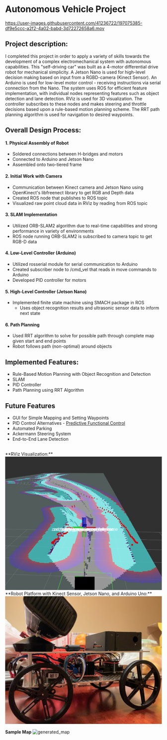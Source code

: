# Autonomous Vehicle Project

https://user-images.githubusercontent.com/41236722/197075385-df9e5ccc-a2f2-4a02-babd-3d72272658a6.mov


## Project description: <br>
I completed this project in order to apply a variety of skills towards the development of a complex electromechanical system with autonomous capabilities. This "self-driving car" was built as a 4-motor differential drive robot for mechanical simplicity. A Jetson Nano is used for high-level decision making based on input from a RGBD-camera (Kinect Sensor). An Arduino is used for low-level motor control - receiving instructions via serial connection from the Nano. The system uses ROS for efficient feature implementation, with individual nodes representing features such as object detection and lane detection. RViz is used for 3D visualization. The controller subscribes to these nodes and makes steering and throttle decisions based upon a rule-based motion planning scheme. The RRT path planning algorithm is used for navigation to desired waypoints.
<br>

## Overall Design Process:

#### 1. Physical Assembly of Robot
  - Soldered connections between H-bridges and motors
  - Connected to Arduino and Jetson Nano
  - Assembled onto two-tiered frame

#### 2. Initial Work with Camera
  - Communication between Kinect camera and Jetson Nano using OpenKinect's libfreenect library to get RGB and Depth data
  - Created ROS node that publishes to ROS topic
  - Visualized raw point cloud data in RViz by reading from ROS topic

#### 3. SLAM Implementation
  - Utilized ORB-SLAM2 algorithm due to real-time capabilities and strong performance in variety of environments
  - ROS node running ORB-SLAM2 is subscribed to camera topic to get RGB-D data

#### 4. Low-Level Controller (Arduino)
  - Utilized rosserial module for serial communication to Arduino
  - Created subscriber node to /cmd_vel that reads in move commands to Arduino
  - Developed PID controller for motors

#### 5. High-Level Controller (Jetson Nano)
  - Implemented finite state machine using SMACH package in ROS
    - Uses object recognition results and ultrasonic sensor data to inform next state

#### 6. Path Planning
  - Used RRT algorithm to solve for possible path through complete map given start and end points
  - Robot follows path (non-optimal) around objects

## Implemented Features: <br>
- Rule-Based Motion Planning with Object Recognition and Detection <br>
- SLAM <br>
- PID Controller <br>
- Path Planning using RRT Algorithm

## Future Features
- GUI for Simple Mapping and Setting Waypoints
- PID Control Alternatives - [Predictive Functional Control](https://ieeexplore.ieee.org/document/7526765)
- Automated Parking
- Ackermann Steering System
- End-to-End Lane Detection

<br>
**RViz Visualization:**
<img src="../images/RViz.png?raw=true"/>
<br>
**Robot Platform with Kinect Sensor, Jetson Nano, and Arduino Uno:**
<img src="../images/MobileRobot.jpeg?raw=true"/>

**Sample Map**
<img width="147" alt="generated_map" src="https://user-images.githubusercontent.com/41236722/197075413-ba71387c-5d20-49e3-a293-136bfa23b400.png">

